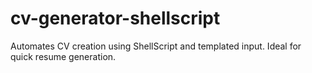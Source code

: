 # cv-generator-shellscript
Automates CV creation using ShellScript and templated input. Ideal for quick resume generation.
